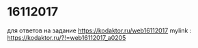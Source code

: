 # 16112017
для ответов на задание https://kodaktor.ru/web16112017
mylink : https://kodaktor.ru/?!=web16112017_a0205
